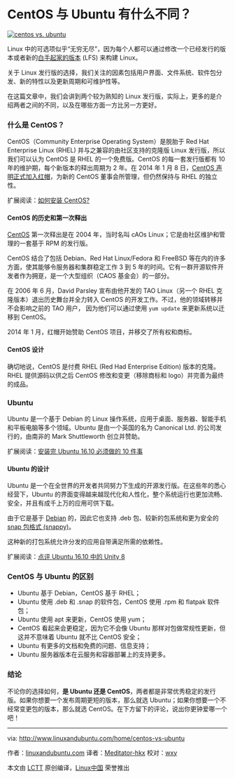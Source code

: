 CentOS 与 Ubuntu 有什么不同？
============

[![centos vs. ubuntu](http://www.linuxandubuntu.com/uploads/2/1/1/5/21152474/centos-vs-ubuntu_orig.jpg) 
][4]

Linux 中的可选项似乎“无穷无尽”，因为每个人都可以通过修改一个已经发行的版本或者新的[白手起家的版本][7] (LFS) 来构建 Linux。

关于 Linux 发行版的选择，我们关注的因素包括用户界面、文件系统、软件包分发、新的特性以及更新周期和可维护性等。

在这篇文章中，我们会讲到两个较为熟知的 Linux 发行版，实际上，更多的是介绍两者之间的不同，以及在哪些方面一方比另一方更好。

### 什么是 CentOS？

CentOS（Community Enterprise Operating System）是脱胎于 Red Hat Enterprise Linux  (RHEL) 并与之兼容的由社区支持的克隆版 Linux 发行版，所以我们可以认为 CentOS 是 RHEL 的一个免费版。CentOS 的每一套发行版都有 10 年的维护期，每个新版本的释出周期为 2 年。在 2014 年 1 月 8 日，[CentOS 声明正式加入红帽](https://linux.cn/article-2453-1.html)，为新的 CentOS 董事会所管理，但仍然保持与 RHEL 的独立性。

扩展阅读：[如何安装 CentOS?][1]

#### CentOS 的历史和第一次释出

[CentOS][8] 第一次释出是在 2004 年，当时名叫 cAOs Linux；它是由社区维护和管理的一套基于 RPM 的发行版。

CentOS 结合了包括 Debian、Red Hat Linux/Fedora 和 FreeBSD 等在内的许多方面，使其能够令服务器和集群稳定工作 3 到 5 年的时间。它有一群开源软件开发者作为拥趸，是一个大型组织（CAOS 基金会）的一部分。

在 2006 年 6 月，David Parsley 宣布由他开发的 TAO Linux（另一个 RHEL 克隆版本）退出历史舞台并全力转入 CentOS 的开发工作。不过，他的领域转移并不会影响之前的 TAO 用户， 因为他们可以通过使用 `yum update` 来更新系统以迁移到 CentOS。

2014 年 1 月，红帽开始赞助 CentOS 项目，并移交了所有权和商标。

#### CentOS 设计

确切地说，CentOS 是付费 RHEL (Red Had Enterprise Edition) 版本的克隆。RHEL 提供源码以供之后 CentOS 修改和变更（移除商标和 logo）并完善为最终的成品。

### Ubuntu

Ubuntu 是一个基于 Debian 的 Linux 操作系统，应用于桌面、服务器、智能手机和平板电脑等多个领域。Ubuntu 是由一个英国的名为 Canonical Ltd. 的公司发行的，由南非的  Mark Shuttleworth 创立并赞助。

扩展阅读：[安装完 Ubuntu 16.10 必须做的 10 件事][2]

#### Ubuntu 的设计

Ubuntu 是一个在全世界的开发者共同努力下生成的开源发行版。在这些年的悉心经营下，Ubuntu 的界面变得越来越现代化和人性化，整个系统运行也更加流畅、安全，并且有成千上万的应用可供下载。

由于它是基于 [Debian][10] 的，因此它也支持 .deb 包、较新的包系统和更为安全的 [snap 包格式 (snappy)][11]。

这种新的打包系统允许分发的应用自带满足所需的依赖性。

扩展阅读：[点评 Ubuntu 16.10 中的 Unity 8][3]

### CentOS 与 Ubuntu 的区别

* Ubuntu 基于 Debian，CentOS 基于 RHEL；
* Ubuntu 使用 .deb 和 .snap 的软件包，CentOS 使用 .rpm 和 flatpak 软件包；
* Ubuntu 使用 apt 来更新，CentOS 使用 yum；
* CentOS 看起来会更稳定，因为它不会像 Ubuntu 那样对包做常规性更新，但这并不意味着 Ubuntu 就不比 CentOS 安全；
* Ubuntu 有更多的文档和免费的问题、信息支持；
* Ubuntu 服务器版本在云服务和容器部署上的支持更多。

### 结论

不论你的选择如何，**是 Ubuntu 还是 CentOS**，两者都是非常优秀稳定的发行版。如果你想要一个发布周期更短的版本，那么就选 Ubuntu；如果你想要一个不经常变更包的版本，那么就选 CentOS。在下方留下的评论，说出你更钟爱哪一个吧！

--------------------------------------------------------------------------------

via: http://www.linuxandubuntu.com/home/centos-vs-ubuntu

作者：[linuxandubuntu.com][a]
译者：[Meditator-hkx](http://www.kaixinhuang.com)
校对：[wxy](https://github.com/wxy)

本文由 [LCTT](https://github.com/LCTT/TranslateProject) 原创编译，[Linux中国](https://linux.cn/) 荣誉推出

[a]:http://www.linuxandubuntu.com/home/centos-vs-ubuntu
[1]:http://www.linuxandubuntu.com/home/how-to-install-centos
[2]:http://www.linuxandubuntu.com/home/10-things-to-do-after-installing-ubuntu-16-04-xenial-xerus
[3]:http://www.linuxandubuntu.com/home/linuxandubuntu-review-of-unity-8-preview-in-ubuntu-1610
[4]:http://www.linuxandubuntu.com/home/centos-vs-ubuntu
[5]:http://www.linuxandubuntu.com/home/centos-vs-ubuntu
[6]:http://www.linuxandubuntu.com/home/centos-vs-ubuntu#comments
[7]:http://www.linuxandubuntu.com/home/how-to-create-a-linux-distro
[8]:http://www.linuxandubuntu.com/home/10-things-to-do-after-installing-centos
[9]:https:]:http://www.linuxandubuntu.com/home/linuxandubuntu-review-of-unity-8-preview-in-ubuntu-1610
[10]:https://www.debian.org/
[11]:https://en.wikipedia.org/wiki/Snappy_(package_manager)
